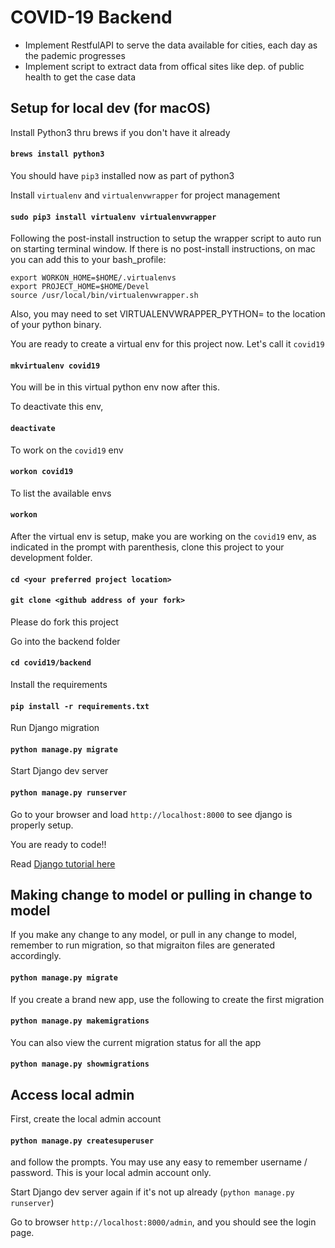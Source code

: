 # COVID-19 Backend  

* Implement RestfulAPI to serve the data available for cities, each day as the pademic progresses
* Implement script to extract data from offical sites like dep. of public health to get the case data
 
## Setup for local dev (for macOS)

Install Python3 thru brews if you don't have it already

#### `brews install python3`

You should have `pip3` installed now as part of python3

Install `virtualenv` and `virtualenvwrapper` for project management

#### `sudo pip3 install virtualenv virtualenvwrapper` 

Following the post-install instruction to setup the wrapper script to auto run on starting terminal window. If there is no post-install instructions, on mac you can add this to your bash_profile: 

```
export WORKON_HOME=$HOME/.virtualenvs
export PROJECT_HOME=$HOME/Devel
source /usr/local/bin/virtualenvwrapper.sh
```

Also, you may need to set VIRTUALENVWRAPPER_PYTHON= to the location of your python binary.

You are ready to create a virtual env for this project now. Let's call it `covid19`

#### `mkvirtualenv covid19`

You will be in this virtual python env now after this. 

To deactivate this env, 

#### `deactivate`

To work on the `covid19` env

#### `workon covid19`

To list the available envs

#### `workon`

After the virtual env is setup, make you are working on the `covid19` env, as indicated in the prompt with parenthesis, clone this project to your development folder.

#### `cd <your preferred project location>`
#### `git clone <github address of your fork>`

Please do fork this project 

Go into the backend folder

#### `cd covid19/backend`

Install the requirements

#### `pip install -r requirements.txt`

Run Django migration

#### `python manage.py migrate`

Start Django dev server

#### `python manage.py runserver`

Go to your browser and load `http://localhost:8000` to see django is properly setup. 

You are ready to code!!

Read [Django tutorial here](https://docs.djangoproject.com/en/3.0/intro/tutorial01/)

## Making change to model or pulling in change to model

If you make any change to any model, or pull in any change to model, remember to run migration, so that migraiton files are generated accordingly. 

#### `python manage.py migrate`

If you create a brand new app, use the following to create the first migration

#### `python manage.py makemigrations`

You can also view the current migration status for all the app

#### `python manage.py showmigrations`


## Access local admin

First, create the local admin account 

#### `python manage.py createsuperuser`

and follow the prompts.  You may use any easy to remember username / password.  This is your local admin account only.

Start Django dev server again if it's not up already (`python manage.py runserver`)

Go to browser `http://localhost:8000/admin`, and you should see the login page. 






